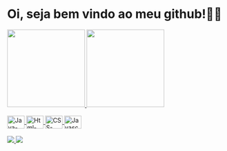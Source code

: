 <h1>Oi, seja bem vindo ao meu github!🏳️‍🌈</h1>
  
<div>
  <a href="https://github.com/diogo-meneses-franca">
  <img height="180em" src="https://github-readme-stats.vercel.app/api?username=diogo-meneses-franca&show_icons=true&theme=dark&include_all_commits=true&count_private=true"/>
  <img height="180em" src="https://github-readme-stats.vercel.app/api/top-langs/?username=diogo-meneses-franca&layout=compact&langs_count=16&theme=dark"/>
</div>
<div style="display: inline block"><br>
  <img align="center" alt="Java-icon" height="30" width="40" src="https://cdn.jsdelivr.net/gh/devicons/devicon/icons/java/java-original.svg">
  <img align="center" alt="Html-icon" height="30" width="40" src="https://cdn.jsdelivr.net/gh/devicons/devicon/icons/html5/html5-original.svg">
  <img align="center" alt="CSS-icon" height="30" width="40" src="https://cdn.jsdelivr.net/gh/devicons/devicon/icons/css3/css3-original.svg">
  <img align="center" alt="Javascript-icon" height="30" width="40" src="https://cdn.jsdelivr.net/gh/devicons/devicon/icons/javascript/javascript-original.svg">
</div>
<br>
<div>
  <a href="https://www.linkedin.com/in/diogo-m-franca/" target="_blank"><img src="https://img.shields.io/badge/LinkedIn-0077B5?style=for-the-badge&logo=linkedin&logoColor=white">
  <a href="mailto:diogo.meneses.franca@gmail.com" target="_blank"><img src="https://img.shields.io/badge/Gmail-D14836?style=for-the-badge&logo=gmail&logoColor=white">
</div>
    
  
